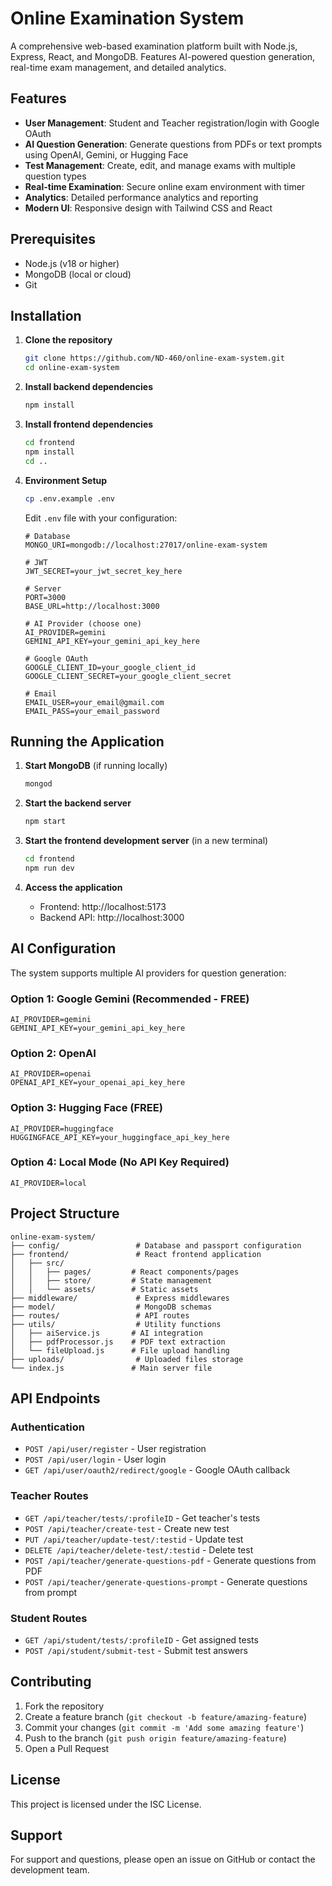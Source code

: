 # Online Examination System

A comprehensive web-based examination platform built with Node.js, Express, React, and MongoDB. Features AI-powered question generation, real-time exam management, and detailed analytics.

## Features

- **User Management**: Student and Teacher registration/login with Google OAuth
- **AI Question Generation**: Generate questions from PDFs or text prompts using OpenAI, Gemini, or Hugging Face
- **Test Management**: Create, edit, and manage exams with multiple question types
- **Real-time Examination**: Secure online exam environment with timer
- **Analytics**: Detailed performance analytics and reporting
- **Modern UI**: Responsive design with Tailwind CSS and React

## Prerequisites

- Node.js (v18 or higher)
- MongoDB (local or cloud)
- Git

## Installation

1. **Clone the repository**
   ```bash
   git clone https://github.com/ND-460/online-exam-system.git
   cd online-exam-system
   ```

2. **Install backend dependencies**
   ```bash
   npm install
   ```

3. **Install frontend dependencies**
   ```bash
   cd frontend
   npm install
   cd ..
   ```

4. **Environment Setup**
   ```bash
   cp .env.example .env
   ```
   
   Edit `.env` file with your configuration:
   ```env
   # Database
   MONGO_URI=mongodb://localhost:27017/online-exam-system
   
   # JWT
   JWT_SECRET=your_jwt_secret_key_here
   
   # Server
   PORT=3000
   BASE_URL=http://localhost:3000
   
   # AI Provider (choose one)
   AI_PROVIDER=gemini
   GEMINI_API_KEY=your_gemini_api_key_here
   
   # Google OAuth
   GOOGLE_CLIENT_ID=your_google_client_id
   GOOGLE_CLIENT_SECRET=your_google_client_secret
   
   # Email
   EMAIL_USER=your_email@gmail.com
   EMAIL_PASS=your_email_password
   ```

## Running the Application

1. **Start MongoDB** (if running locally)
   ```bash
   mongod
   ```

2. **Start the backend server**
   ```bash
   npm start
   ```

3. **Start the frontend development server** (in a new terminal)
   ```bash
   cd frontend
   npm run dev
   ```

4. **Access the application**
   - Frontend: http://localhost:5173
   - Backend API: http://localhost:3000

## AI Configuration

The system supports multiple AI providers for question generation:

### Option 1: Google Gemini (Recommended - FREE)
```env
AI_PROVIDER=gemini
GEMINI_API_KEY=your_gemini_api_key_here
```

### Option 2: OpenAI
```env
AI_PROVIDER=openai
OPENAI_API_KEY=your_openai_api_key_here
```

### Option 3: Hugging Face (FREE)
```env
AI_PROVIDER=huggingface
HUGGINGFACE_API_KEY=your_huggingface_api_key_here
```

### Option 4: Local Mode (No API Key Required)
```env
AI_PROVIDER=local
```

## Project Structure

```
online-exam-system/
├── config/                 # Database and passport configuration
├── frontend/               # React frontend application
│   ├── src/
│   │   ├── pages/         # React components/pages
│   │   ├── store/         # State management
│   │   └── assets/        # Static assets
├── middleware/             # Express middlewares
├── model/                  # MongoDB schemas
├── routes/                 # API routes
├── utils/                  # Utility functions
│   ├── aiService.js       # AI integration
│   ├── pdfProcessor.js    # PDF text extraction
│   └── fileUpload.js      # File upload handling
├── uploads/                # Uploaded files storage
└── index.js               # Main server file
```

## API Endpoints

### Authentication
- `POST /api/user/register` - User registration
- `POST /api/user/login` - User login
- `GET /api/user/oauth2/redirect/google` - Google OAuth callback

### Teacher Routes
- `GET /api/teacher/tests/:profileID` - Get teacher's tests
- `POST /api/teacher/create-test` - Create new test
- `PUT /api/teacher/update-test/:testid` - Update test
- `DELETE /api/teacher/delete-test/:testid` - Delete test
- `POST /api/teacher/generate-questions-pdf` - Generate questions from PDF
- `POST /api/teacher/generate-questions-prompt` - Generate questions from prompt

### Student Routes
- `GET /api/student/tests/:profileID` - Get assigned tests
- `POST /api/student/submit-test` - Submit test answers

## Contributing

1. Fork the repository
2. Create a feature branch (`git checkout -b feature/amazing-feature`)
3. Commit your changes (`git commit -m 'Add some amazing feature'`)
4. Push to the branch (`git push origin feature/amazing-feature`)
5. Open a Pull Request

## License

This project is licensed under the ISC License.

## Support

For support and questions, please open an issue on GitHub or contact the development team.
